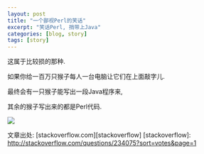 ```yaml
---
layout: post
title: "一个鄙视Perl的笑话"
excerpt: "笑话Perl, 捎带上Java"
categories: [blog, story]
tags: [story]
---
```


这属于比较损的那种.

如果你给一百万只猴子每人一台电脑让它们在上面敲字儿. 

最终会有一只猴子能写出一段Java程序来, 

其余的猴子写出来的都是Perl代码.

![](http://jimenapulse.files.wordpress.com/2009/10/monkey-on-computer.jpg)

文章出处: [stackoverflow.com][stackoverflow]
[stackoverflow]:   http://stackoverflow.com/questions/234075?sort=votes&page=1


